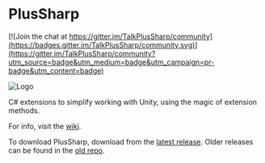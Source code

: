 # PlusSharp

[![Join the chat at https://gitter.im/TalkPlusSharp/community](https://badges.gitter.im/TalkPlusSharp/community.svg)](https://gitter.im/TalkPlusSharp/community?utm_source=badge&utm_medium=badge&utm_campaign=pr-badge&utm_content=badge)

![Logo](../master/images/PS128.png)

C# extensions to simplify working with Unity, using the magic of extension methods.

For info, visit the [wiki](https://github.com/githubcatw/PlusSharp/wiki).

To download PlusSharp, download from the [latest release](https://github.com/githubcatw/PlusSharp/releases/latest). Older releases can be found in the [old repo](https://github.com/githubcatw/NUDevExtensions/releases).
